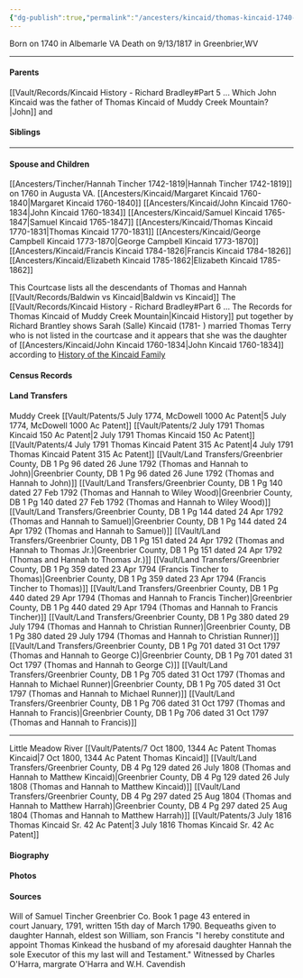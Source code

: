 ```yaml
---
{"dg-publish":true,"permalink":"/ancesters/kincaid/thomas-kincaid-1740-1817/","tags":["Thomas-Kincaid"]}
---
```



Born on  1740 in Albemarle VA
Death on 9/13/1817 in Greenbrier,WV

---
#### Parents

[[Vault/Records/Kincaid History - Richard Bradley#Part 5 ... Which John Kincaid was the father of Thomas Kincaid of Muddy Creek Mountain?\|John]] and <!-- Link to mother-->
#### Siblings
<!-- Link to sibling -->

---
#### Spouse and Children
[[Ancesters/Tincher/Hannah Tincher 1742-1819\|Hannah Tincher 1742-1819]] on 1760 in Augusta VA.
[[Ancesters/Kincaid/Margaret Kincaid 1760-1840\|Margaret Kincaid 1760-1840]]
[[Ancesters/Kincaid/John Kincaid 1760-1834\|John Kincaid 1760-1834]]
[[Ancesters/Kincaid/Samuel Kincaid 1765-1847\|Samuel Kincaid 1765-1847]]
[[Ancesters/Kincaid/Thomas Kincaid 1770-1831\|Thomas Kincaid 1770-1831]]
[[Ancesters/Kincaid/George Campbell Kincaid 1773-1870\|George Campbell Kincaid 1773-1870]]
[[Ancesters/Kincaid/Francis Kincaid 1784-1826\|Francis Kincaid 1784-1826]]
[[Ancesters/Kincaid/Elizabeth Kincaid 1785-1862\|Elizabeth Kincaid 1785-1862]]

This Courtcase lists all the descendants of Thomas and Hannah [[Vault/Records/Baldwin vs Kincaid\|Baldwin vs Kincaid]]
The [[Vault/Records/Kincaid History - Richard Bradley#Part 6 ... The Records for Thomas Kincaid of Muddy Creek Mountain\|Kincaid History]] put together by Richard Brantley shows
Sarah (Salle) Kincaid (1781- ) married Thomas Terry who is not listed in the courtcase and it appears that she was the daughter of [[Ancesters/Kincaid/John Kincaid 1760-1834\|John Kincaid 1760-1834]] according to [History of the Kincaid Family](https://drive.google.com/file/d/0B0oZv34v0ajXVUstZkJEV2hUdW8/view?usp=sharing&resourcekey=0-gyR8XsVV5zkjlqS8Sd_HRw)

#### Census Records

#### Land Transfers
Muddy Creek
[[Vault/Patents/5 July 1774, McDowell 1000 Ac Patent\|5 July 1774, McDowell 1000 Ac Patent]]
[[Vault/Patents/2 July 1791 Thomas Kincaid 150 Ac Patent\|2 July 1791 Thomas Kincaid 150 Ac Patent]]
[[Vault/Patents/4 July 1791 Thomas Kincaid Patent 315 Ac Patent\|4 July 1791 Thomas Kincaid Patent 315 Ac Patent]]
[[Vault/Land Transfers/Greenbrier County, DB 1 Pg 96 dated 26 June 1792 (Thomas and Hannah to John)\|Greenbrier County, DB 1 Pg 96 dated 26 June 1792 (Thomas and Hannah to John)]]
[[Vault/Land Transfers/Greenbrier County, DB 1 Pg 140 dated 27 Feb 1792 (Thomas and Hannah to Wiley Wood)\|Greenbrier County, DB 1 Pg 140 dated 27 Feb 1792 (Thomas and Hannah to Wiley Wood)]]
[[Vault/Land Transfers/Greenbrier County, DB 1 Pg 144 dated 24 Apr 1792 (Thomas and Hannah to Samuel)\|Greenbrier County, DB 1 Pg 144 dated 24 Apr 1792 (Thomas and Hannah to Samuel)]]
[[Vault/Land Transfers/Greenbrier County, DB 1 Pg 151 dated 24 Apr 1792 (Thomas and Hannah to Thomas Jr.)\|Greenbrier County, DB 1 Pg 151 dated 24 Apr 1792 (Thomas and Hannah to Thomas Jr.)]]
[[Vault/Land Transfers/Greenbrier County, DB 1 Pg 359 dated 23 Apr 1794 (Francis Tincher to Thomas)\|Greenbrier County, DB 1 Pg 359 dated 23 Apr 1794 (Francis Tincher to Thomas)]]
[[Vault/Land Transfers/Greenbrier County, DB 1 Pg 440 dated 29 Apr 1794 (Thomas and Hannah to Francis Tincher)\|Greenbrier County, DB 1 Pg 440 dated 29 Apr 1794 (Thomas and Hannah to Francis Tincher)]]
[[Vault/Land Transfers/Greenbrier County, DB 1 Pg 380 dated 29 July 1794 (Thomas and Hannah to Christian Runner)\|Greenbrier County, DB 1 Pg 380 dated 29 July 1794 (Thomas and Hannah to Christian Runner)]]
[[Vault/Land Transfers/Greenbrier County, DB 1 Pg 701 dated 31 Oct 1797 (Thomas and Hannah to George C)\|Greenbrier County, DB 1 Pg 701 dated 31 Oct 1797 (Thomas and Hannah to George C)]]
[[Vault/Land Transfers/Greenbrier County, DB 1 Pg 705 dated 31 Oct 1797 (Thomas and Hannah to Michael Runner)\|Greenbrier County, DB 1 Pg 705 dated 31 Oct 1797 (Thomas and Hannah to Michael Runner)]]
[[Vault/Land Transfers/Greenbrier County, DB 1 Pg 706 dated 31 Oct 1797 (Thomas and Hannah to Francis)\|Greenbrier County, DB 1 Pg 706 dated 31 Oct 1797 (Thomas and Hannah to Francis)]]

---
Little Meadow River
[[Vault/Patents/7 Oct 1800, 1344 Ac Patent Thomas Kincaid\|7 Oct 1800, 1344 Ac Patent Thomas Kincaid]]
[[Vault/Land Transfers/Greenbrier County, DB 4 Pg 129 dated 26 July 1808 (Thomas and Hannah to Matthew Kincaid)\|Greenbrier County, DB 4 Pg 129 dated 26 July 1808 (Thomas and Hannah to Matthew Kincaid)]]
[[Vault/Land Transfers/Greenbrier County, DB 4 Pg 297 dated 25 Aug 1804 (Thomas and Hannah to Matthew Harrah)\|Greenbrier County, DB 4 Pg 297 dated 25 Aug 1804 (Thomas and Hannah to Matthew Harrah)]]
[[Vault/Patents/3 July 1816 Thomas Kincaid Sr. 42 Ac Patent\|3 July 1816 Thomas Kincaid Sr. 42 Ac Patent]]
#### Biography


#### Photos

#### Sources
Will of Samuel Tincher Greenbrier Co. Book 1 page 43 entered in court January, 1791, written 15th day of March 1790. Bequeaths given to daughter Hannah, eldest son William, son Francis "I hereby constitute and appoint Thomas Kinkead the husband of my aforesaid
daughter Hannah the sole Executor of this my last will and Testament." Witnessed by Charles O'Harra, margrate O'Harra and W.H. Cavendish
